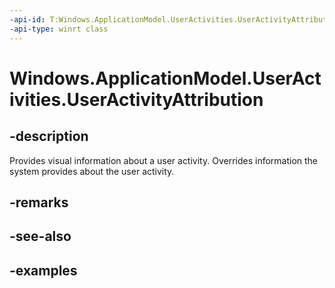 ```yaml
---
-api-id: T:Windows.ApplicationModel.UserActivities.UserActivityAttribution
-api-type: winrt class
---
```


<!-- Class syntax.
public class UserActivityAttribution
-->

# Windows.ApplicationModel.UserActivities.UserActivityAttribution

## -description
Provides visual information about a user activity. Overrides information the system provides about the user activity.

## -remarks

## -see-also

## -examples
